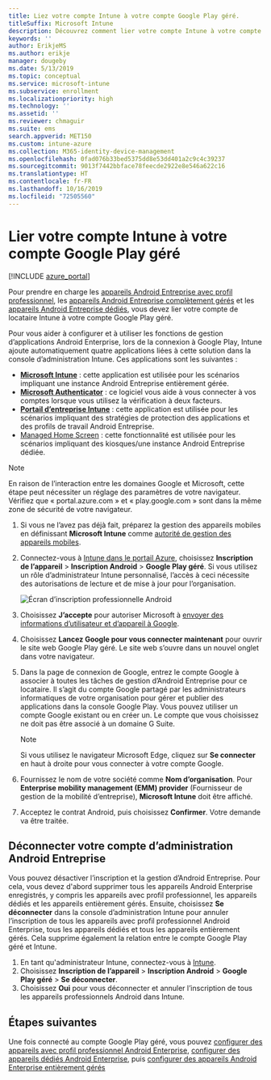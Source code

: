 ```yaml
---
title: Liez votre compte Intune à votre compte Google Play géré.
titleSuffix: Microsoft Intune
description: Découvrez comment lier votre compte Intune à votre compte Google Play géré.
keywords: ''
author: ErikjeMS
ms.author: erikje
manager: dougeby
ms.date: 5/13/2019
ms.topic: conceptual
ms.service: microsoft-intune
ms.subservice: enrollment
ms.localizationpriority: high
ms.technology: ''
ms.assetid: ''
ms.reviewer: chmaguir
ms.suite: ems
search.appverid: MET150
ms.custom: intune-azure
ms.collection: M365-identity-device-management
ms.openlocfilehash: 0fad076b33bed5375dd8e53dd401a2c9c4c39237
ms.sourcegitcommit: 9013f7442bbface78feecde2922e8e546a622c16
ms.translationtype: HT
ms.contentlocale: fr-FR
ms.lasthandoff: 10/16/2019
ms.locfileid: "72505560"
---
```

# <a name="connect-your-intune-account-to-your-managed-google-play-account"></a>Lier votre compte Intune à votre compte Google Play géré

[!INCLUDE [azure_portal](../includes/azure_portal.md)]

Pour prendre en charge les [appareils Android Entreprise avec profil professionnel](android-work-profile-enroll.md), les [appareils Android Entreprise complètement gérés](android-fully-managed-enroll.md) et les [appareils Android Entreprise dédiés](android-kiosk-enroll.md), vous devez lier votre compte de locataire Intune à votre compte Google Play géré.  

Pour vous aider à configurer et à utiliser les fonctions de gestion d’applications Android Enterprise, lors de la connexion à Google Play, Intune ajoute automatiquement quatre applications liées à cette solution dans la console d’administration Intune. Ces applications sont les suivantes :

- **[Microsoft Intune](https://play.google.com/store/apps/details?id=com.microsoft.intune)** : cette application est utilisée pour les scénarios impliquant une instance Android Entreprise entièrement gérée.
- **[Microsoft Authenticator](https://play.google.com/store/apps/details?id=com.azure.authenticator)** : ce logiciel vous aide à vous connecter à vos comptes lorsque vous utilisez la vérification à deux facteurs.
- **[Portail d’entreprise Intune](https://play.google.com/store/apps/details?id=com.microsoft.windowsintune.companyportal)** : cette application est utilisée pour les scénarios impliquant des stratégies de protection des applications et des profils de travail Android Entreprise.
- [Managed Home Screen](https://play.google.com/store/apps/details?id=com.microsoft.launcher.enterprise) : cette fonctionnalité est utilisée pour les scénarios impliquant des kiosques/une instance Android Entreprise dédiée.

> [!NOTE]
> En raison de l’interaction entre les domaines Google et Microsoft, cette étape peut nécessiter un réglage des paramètres de votre navigateur.  Vérifiez que « portal.azure.com » et « play.google.com » sont dans la même zone de sécurité de votre navigateur.

1. Si vous ne l’avez pas déjà fait, préparez la gestion des appareils mobiles en définissant **Microsoft Intune** comme [autorité de gestion des appareils mobiles](../fundamentals/mdm-authority-set.md).
2. Connectez-vous à [Intune dans le portail Azure](https://aka.ms/intuneportal), choisissez **Inscription de l’appareil** > **Inscription Android** > **Google Play géré**.  Si vous utilisez un rôle d’administrateur Intune personnalisé, l’accès à ceci nécessite des autorisations de lecture et de mise à jour pour l’organisation.
   
   ![Écran d’inscription professionnelle Android](./media/connect-intune-android-enterprise/android-work-bind.png)

3. Choisissez **J’accepte** pour autoriser Microsoft à [envoyer des informations d’utilisateur et d’appareil à Google](../protect/data-intune-sends-to-google.md). 
   
4. Choisissez **Lancez Google pour vous connecter maintenant** pour ouvrir le site web Google Play géré. Le site web s’ouvre dans un nouvel onglet dans votre navigateur.
  
5. Dans la page de connexion de Google, entrez le compte Google à associer à toutes les tâches de gestion d’Android Entreprise pour ce locataire. Il s’agit du compte Google partagé par les administrateurs informatiques de votre organisation pour gérer et publier des applications dans la console Google Play. Vous pouvez utiliser un compte Google existant ou en créer un. Le compte que vous choisissez ne doit pas être associé à un domaine G Suite.
    
    > [!Note]
    > Si vous utilisez le navigateur Microsoft Edge, cliquez sur **Se connecter** en haut à droite pour vous connecter à votre compte Google.

6. Fournissez le nom de votre société comme **Nom d’organisation**. Pour **Enterprise mobility management (EMM) provider** (Fournisseur de gestion de la mobilité d’entreprise), **Microsoft Intune** doit être affiché.

7. Acceptez le contrat Android, puis choisissez **Confirmer**. Votre demande va être traitée.

## <a name="disconnect-your-android-enterprise-administrative-account"></a>Déconnecter votre compte d’administration Android Entreprise

Vous pouvez désactiver l’inscription et la gestion d’Android Entreprise. Pour cela, vous devez d'abord supprimer tous les appareils Android Enterprise enregistrés, y compris les appareils avec profil professionnel, les appareils dédiés et les appareils entièrement gérés. Ensuite, choisissez **Se déconnecter** dans la console d’administration Intune pour annuler l’inscription de tous les appareils avec profil professionnel Android Enterprise, tous les appareils dédiés et tous les appareils entièrement gérés. Cela supprime également la relation entre le compte Google Play géré et Intune.

1. En tant qu'administrateur Intune, connectez-vous à [Intune](https://go.microsoft.com/fwlink/?linkid=2090973).
2. Choisissez **Inscription de l’appareil** > **Inscription Android** > **Google Play géré** > **Se déconnecter**.
3. Choisissez **Oui** pour vous déconnecter et annuler l’inscription de tous les appareils professionnels Android dans Intune.

## <a name="next-steps"></a>Étapes suivantes

Une fois connecté au compte Google Play géré, vous pouvez [configurer des appareils avec profil professionnel Android Enterprise](android-work-profile-enroll.md), [configurer des appareils dédiés Android Enterprise](android-kiosk-enroll.md), puis [configurer des appareils Android Enterprise entièrement gérés](android-kiosk-enroll.md)
